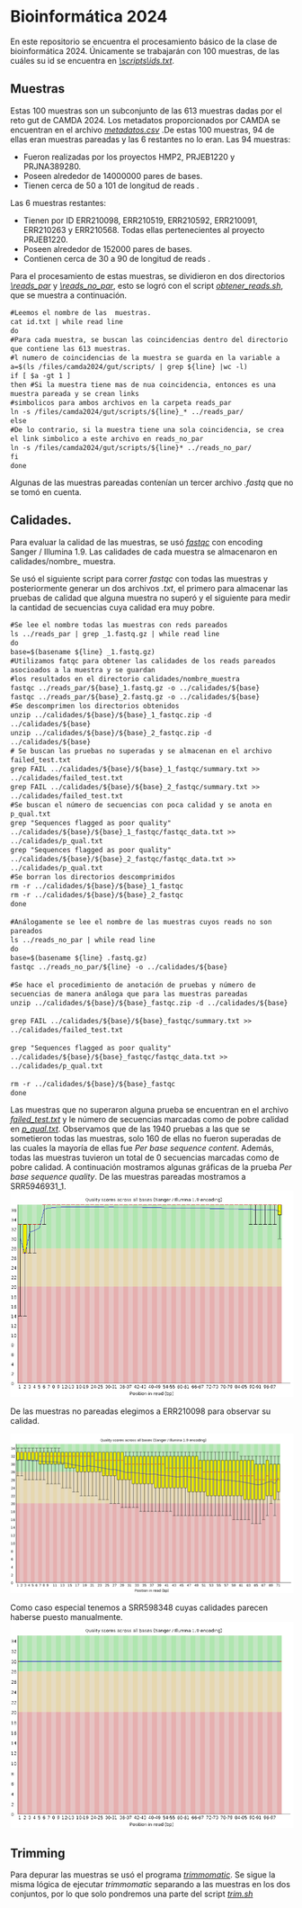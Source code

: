 # Bioinformática 2024

En este repositorio se encuentra el procesamiento básico de la clase de bioinformática 2024.  Únicamente se trabajarán con 100 muestras, de las cuáles su id se encuentra en [*\scripts\ids.txt*](https://github.com/FFranciscoEspinosa/bioinformatica_2024/blob/main/scripts/id.txt).

## Muestras
Estas 100 muestras son un subconjunto de las 613 muestras dadas por el reto gut de CAMDA 2024. Los metadatos proporcionados por CAMDA se encuentran en el archivo [*metadatos.csv*](https://github.com/FFranciscoEspinosa/bioinformatica_2024/blob/main/metadatos.csv) .De estas 100 muestras, 94 de ellas eran muestras pareadas y las 6 restantes no lo eran.
Las 94 muestras:
- Fueron realizadas por los proyectos HMP2, PRJEB1220 y PRJNA389280. 
- Poseen alrededor de 14000000 pares de bases.
- Tienen cerca de 50 a 101 de longitud de reads .

Las 6 muestras restantes:
- Tienen por ID ERR210098, ERR210519, ERR210592, ERR210091, ERR210263 y ERR210568. Todas ellas pertenecientes al proyecto PRJEB1220.
- Poseen alrededor de 152000 pares de bases.
- Contienen cerca de 30 a 90 de longitud de reads .

Para el procesamiento de estas muestras, se dividieron en dos directorios [*\reads_par*](https://github.com/FFranciscoEspinosa/bioinformatica_2024/blob/main/reads_par) y [*\reads_no_par*](https://github.com/FFranciscoEspinosa/bioinformatica_2024/blob/main/reads_no_par), esto se logró con el script [*obtener_reads.sh*](https://github.com/FFranciscoEspinosa/bioinformatica_2024/blob/main/scripts/obtener_reads.sh), que se muestra a continuación.
```{shell}
#Leemos el nombre de las  muestras.
cat id.txt | while read line
do
#Para cada muestra, se buscan las coincidencias dentro del directorio que contiene las 613 muestras.
#l numero de coincidencias de la muestra se guarda en la variable a
a=$(ls /files/camda2024/gut/scripts/ | grep ${line} |wc -l)
if [ $a -gt 1 ]
then #Si la muestra tiene mas de nua coincidencia, entonces es una muestra pareada y se crean links
#simbolicos para ambos archivos en la carpeta reads_par
ln -s /files/camda2024/gut/scripts/${line}_* ../reads_par/
else
#De lo contrario, si la muestra tiene una sola coincidencia, se crea el link simbolico a este archivo en reads_no_par
ln -s /files/camda2024/gut/scripts/${line}* ../reads_no_par/
fi
done
```
Algunas de las muestras pareadas contenían un tercer archivo *.fastq* que no se tomó en cuenta.


## Calidades. 
Para evaluar la calidad de las muestras, se usó [*fastqc*](https://www.bioinformatics.babraham.ac.uk/projects/fastqc/) con encoding   
Sanger / Illumina 1.9. Las calidades de cada muestra se almacenaron en calidades/nombre_ muestra.

Se usó el siguiente script para correr *fastqc* con todas las muestras y posteriormente generar un dos archivos *.txt*, el primero para almacenar las pruebas de calidad que alguna muestra no superó y el siguiente para medir la cantidad de secuencias cuya calidad era muy pobre.

```{shell}
#Se lee el nombre todas las muestras con reds pareados
ls ../reads_par | grep _1.fastq.gz | while read line
do
base=$(basename ${line} _1.fastq.gz)
#Utilizamos fatqc para obtener las calidades de los reads pareados asocioados a la muestra y se guardan
#los resultados en el directorio calidades/nombre_muestra
fastqc ../reads_par/${base}_1.fastq.gz -o ../calidades/${base}
fastqc ../reads_par/${base}_2.fastq.gz -o ../calidades/${base}
#Se descomprimen los directorios obtenidos
unzip ../calidades/${base}/${base}_1_fastqc.zip -d ../calidades/${base}
unzip ../calidades/${base}/${base}_2_fastqc.zip -d ../calidades/${base}
# Se buscan las pruebas no superadas y se almacenan en el archivo failed_test.txt
grep FAIL ../calidades/${base}/${base}_1_fastqc/summary.txt >> ../calidades/failed_test.txt
grep FAIL ../calidades/${base}/${base}_2_fastqc/summary.txt >> ../calidades/failed_test.txt
#Se buscan el número de secuencias con poca calidad y se anota en p_qual.txt
grep "Sequences flagged as poor quality" ../calidades/${base}/${base}_1_fastqc/fastqc_data.txt >> ../calidades/p_qual.txt
grep "Sequences flagged as poor quality" ../calidades/${base}/${base}_2_fastqc/fastqc_data.txt >> ../calidades/p_qual.txt
#Se borran los directorios descomprimidos 
rm -r ../calidades/${base}/${base}_1_fastqc
rm -r ../calidades/${base}/${base}_2_fastqc
done

#Análogamente se lee el nombre de las muestras cuyos reads no son pareados
ls ../reads_no_par | while read line
do
base=$(basename ${line} .fastq.gz)
fastqc ../reads_no_par/${line} -o ../calidades/${base}

#Se hace el procedimiento de anotación de pruebas y número de secuencias de manera análoga que para las muestras pareadas 
unzip ../calidades/${base}/${base}_fastqc.zip -d ../calidades/${base}

grep FAIL ../calidades/${base}/${base}_fastqc/summary.txt >> ../calidades/failed_test.txt

grep "Sequences flagged as poor quality" ../calidades/${base}/${base}_fastqc/fastqc_data.txt >> ../calidades/p_qual.txt

rm -r ../calidades/${base}/${base}_fastqc
done
```
Las muestras que no superaron alguna prueba se encuentran en el archivo [*failed_test.txt*](https://github.com/FFranciscoEspinosa/bioinformatica_2024/blob/main/calidades/failed_test.txt) y le número de secuencias marcadas como de pobre calidad en [*p_qual.txt*](https://github.com/FFranciscoEspinosa/bioinformatica_2024/blob/main/calidades/p_qual.txt).
Observamos que de las 1940 pruebas a las que se sometieron todas las muestras, solo 160 de ellas no fueron superadas de las cuales la mayoría de ellas fue *Per base sequence content*. Además, todas las muestras tuvieron un total de 0 secuencias marcadas como de pobre calidad.
A continuación mostramos algunas gráficas de la prueba *Per base sequence quality*.
De las muestras pareadas mostramos a SRR5946931_1.
![Image](https://github.com/FFranciscoEspinosa/bioinformatica_2024/blob/main/imagenes/calidades/SRR5946931_1_calidades.png?raw=true)

De las muestras no pareadas elegimos a ERR210098 para observar su calidad.

![Image](https://github.com/FFranciscoEspinosa/bioinformatica_2024/blob/main/imagenes/calidades/ERR210098_calidades.png?raw=true)

Como caso especial tenemos a SRR598348 cuyas calidades parecen haberse puesto manualmente.
![Image](https://github.com/FFranciscoEspinosa/bioinformatica_2024/blob/main/imagenes/calidades/SRR5983481_2_calidades.png?raw=true)

## Trimming 
Para depurar las muestras se usó el programa [*trimmomatic*](http://www.usadellab.org/cms/?page=trimmomatic).  Se sigue la misma lógica de ejecutar *trimmomatic* separando a las muestras en los dos conjuntos, por lo que solo pondremos una parte del script [*trim.sh*](http://www.usadellab.org/cms/?page=trimmomatic)
